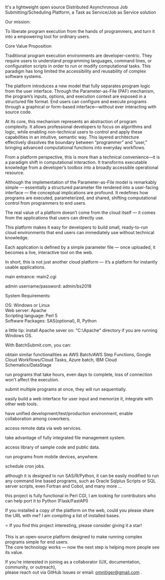 It's a lightweight open source Distributed Asynchronous Job Submitting/Scheduling Platform, a Task as Service/Job as Service solution<p>

Our mission:<p>

To liberate program execution from the hands of programmers, and turn it into a empowering tool for ordinary users.<p>


Core Value Proposition

Traditional program execution environments are developer-centric. They require users to understand programming languages, command lines, or configuration scripts in order to run or modify computational tasks. This paradigm has long limited the accessibility and reusability of complex software systems.

The platform introduces a new model that fully separates program logic from the user interface. Through the Parameter-as-File (PAF) mechanism, the program’s inputs, options, and execution context are exposed in a structured file format. End users can configure and execute programs through a graphical or form-based interface—without ever interacting with source code.

At its core, this mechanism represents an abstraction of program complexity. It allows professional developers to focus on algorithms and logic, while enabling non-technical users to control and apply these capabilities in an intuitive, semantic way. This layered architecture effectively dissolves the boundary between “programmer” and “user,” bringing advanced computational functions into everyday workflows.

From a platform perspective, this is more than a technical convenience—it is a paradigm shift in computational interaction. It transforms executable knowledge from a developer’s toolbox into a broadly accessible operational resource.

Although the implementation of the Parameter-as-File model is remarkably simple — essentially a structured parameter file rendered into a user-facing interface — the conceptual implications are profound.
It redefines how programs are executed, parameterized, and shared, shifting computational control from programmers to end users.

The real value of a platform doesn’t come from the cloud itself — it comes from the applications that users can directly use.<p>
This platform makes it easy for developers to build small, ready-to-run cloud environments that end users can immediately use without technical knowledge.<p>
Each application is defined by a simple parameter file — once uploaded, it becomes a live, interactive tool on the web.<p>
In short, this is not just another cloud platform — it’s a platform for instantly usable applications.<p>

main entrance: main2.cgi

admin username/password: admin/bs2018

System Requirements: 

OS: Windows or Linux<br>
Web server: Apache<br>
Scripting language: Perl 5<br>
Software Packages: SAS(optional), R, Python<br>

a little tip: install Apache sever on: "C:\Apache" directory if you are running Windows OS.

With BatchSubmit.com, you can:<p>

obtain similar functionalities as AWS Batch/AWS Step Functions, Google Cloud Workflows/Cloud Tasks, Azure batch, IBM Cloud Schematics/DataStage<p>
run programs that take hours, even days to complete, loss of connection won't affect the execution.<p>
submit multiple programs at once, they will run sequentially.<p>
easily build a web interface for user input and memorize it, integrate with other web tools.<p>
have unified development/test/production environment, enable collaboration among coworkers.<p>
access remote data via web services.<p>
take advantage of fully integrated file management system.<p>
access library of sample code and public data.<p>
run programs from mobile devices, anywhere.<p>
schedule cron jobs.<p>
although it is designed to run SAS/R/Python, it can be easily modified to run any command line based programs, such as Oracle Sqlplus Scripts or SQL server scripts, even Fortran and Cobol, and many more ...<p>

this project is fully functional in Perl CGI, I am looking for contributors who can help port it to Python (Flask/FastAPI)<p>

If you installed a copy of the platform on the web, could you please share the URL with me? I am compiling a list of installed bases.

 ⭐ If you find this project interesting, please consider giving it a star!

This is an open-source platform designed to make running complex programs simple for end users.  
The core technology works — now the next step is helping more people see its value.  

If you’re interested in joining as a collaborator (UX, documentation, community, or outreach),  
please reach out via GitHub Issues or email: omnitiger@gmail.com .
